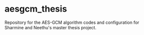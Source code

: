 # aesgcm_thesis
 Repository for the AES-GCM algorithm codes and configuration for Sharmine and Neethu's master thesis project.
